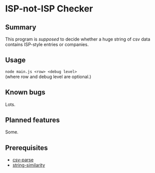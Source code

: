 # ISP-not-ISP Checker

## Summary

This program is _supposed_ to decide whether a huge string of csv data contains ISP-style entries or companies.

## Usage

`node main.js <row> <debug level>`  
(where row and debug level are optional.)

## Known bugs

Lots.

## Planned features

Some.

## Prerequisites
+ [csv-parse](http://csv.adaltas.com/)
+ [string-similarity](https://www.npmjs.com/package/string-similarity)
